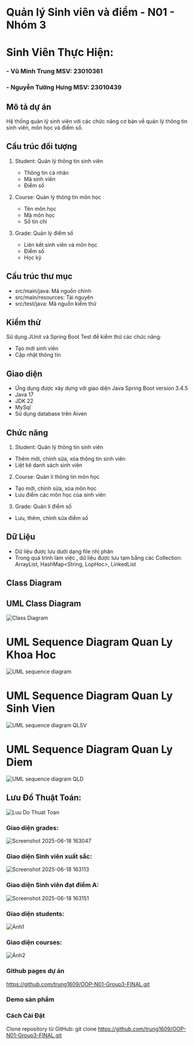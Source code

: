 # Quản lý Sinh viên và điểm - N01 - Nhóm 3

# Sinh Viên Thực Hiện:
### - Vũ Minh Trung MSV: 23010361
### - Nguyễn Tường Hưng MSV: 23010439

## Mô tả dự án
Hệ thống quản lý sinh viên với các chức năng cơ bản về quản lý thông tin sinh viên, môn học và điểm số.

## Cấu trúc đối tượng
1. Student: Quản lý thông tin sinh viên
   - Thông tin cá nhân
   - Mã sinh viên
   - Điểm số

2. Course: Quản lý thông tin môn học
   - Tên môn học
   - Mã môn học
   - Số tín chỉ

3. Grade: Quản lý điểm số
   - Liên kết sinh viên và môn học
   - Điểm số
   - Học kỳ

## Cấu trúc thư mục
- src/main/java: Mã nguồn chính
- src/main/resources: Tài nguyên
- src/test/java: Mã nguồn kiểm thử

## Kiểm thử
Sử dụng JUnit và Spring Boot Test để kiểm thử các chức năng:
- Tạo mới sinh viên
- Cập nhật thông tin

## Giao diện
- Ứng dụng được xây dựng với giao diện Java Spring Boot version 3.4.5
- Java 17
- JDK 22
- MySql
- Sử dụng database trên Aiven

## Chức năng
1. Student: Quản lý thông tin sinh viên
- Thêm mới, chỉnh sửa, xóa thông tin sinh viên
- Liệt kê danh sách sinh viên 

2. Course: Quản lí thông tin môn học
- Tạo mới, chỉnh sửa, xóa môn học
- Lưu điểm các môn học của sinh viên

3. Grade: Quản lí điểm số
- Lưu, thêm, chỉnh sửa điểm số

## Dữ Liệu
- Dữ liệu được lưu dưới dạng file nhị phân
- Trong quá trình làm việc , dữ liệu được lưu tạm bằng các Collection: ArrayList<SinhVien>, HashMap<String, LopHoc>, LinkedList<MonHoc>


## Class Diagram

## UML Class Diagram

![Class Diagram](https://github.com/user-attachments/assets/20e79c7d-373e-43f9-943a-6a74d715b869)

# UML Sequence Diagram Quan Ly Khoa Hoc
![UML sequence diagram](https://github.com/user-attachments/assets/0be6d0fe-af86-4ed2-af91-6256d02f2be6)

# UML Sequence Diagram Quan Ly Sinh Vien
![UML sequence diagram QLSV](https://github.com/user-attachments/assets/ff34fe07-0a2f-4cab-86e4-6b11972a15a4)

# UML Sequence Diagram Quan Ly Diem
![UML sequence diagram QLD](https://github.com/user-attachments/assets/9a733d57-72b4-4cf8-8000-8b18cb53d477)




## Lưu Đồ Thuật Toán: 

![Luu Do Thuat Toan ](https://github.com/user-attachments/assets/5eb9f951-83f8-40c4-ae06-2b0b2e844ba2)





### Giao diện grades:

![Screenshot 2025-06-18 163047](https://github.com/user-attachments/assets/fc951912-28e8-405f-8158-387df95dc2c0)


### Giao diện Sinh viên xuất sắc:
![Screenshot 2025-06-18 163113](https://github.com/user-attachments/assets/dffe79ac-da18-4c91-8250-956c42efc9ac)

### Giao diện Sinh viên đạt điểm A:
![Screenshot 2025-06-18 163151](https://github.com/user-attachments/assets/d6c52e72-490a-48ad-a728-4c47de8d93b7)

### Giao diện students:
![Ảnh1](https://github.com/user-attachments/assets/6fdd12fc-d1f0-4e5d-9d0f-756bc663df73)

### Giao diện courses:
![Ảnh2](https://github.com/user-attachments/assets/8f4f8232-5827-4f6e-abee-acc170b558c6)

### Github pages dự án
 https://github.com/trung1609/OOP-N01-Group3-FINAL.git
### Demo sản phẩm


### Cách Cài Đặt
Clone repository từ GitHub:
git clone https://github.com/trung1609/OOP-N01-Group3-FINAL.git







